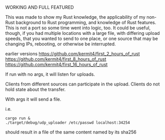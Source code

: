 WORKING AND FULL FEATURED


This was made to show my Rust knowledge, the applicability of my non-Rust background to Rust programming, and knowledge of Rust features.  This is not a port so some time went into logic, too.  It could be useful, though, if you had multiple locations with a large file, with differing upload speeds, that you wanted to send to one place, or one source that may be changing IPs, rebooting, or otherwise be interrupted.

earlier versions 
https://github.com/kermit4/first_2_hours_of_rust     
https://github.com/kermit4/first_8_hours_of_rust     
https://github.com/kermit4/first_16_hours_of_rust      

If run with no args, it will listen for uploads.

Clients from different sources can participate in the upload.  Clients do not hold state about the transfer.

With args it will send a file.  

i.e.
```
cargo run &
./target/debug/udp_uploader /etc/passwd localhost:34254
```

should result in a file of the same content named by its sha256

